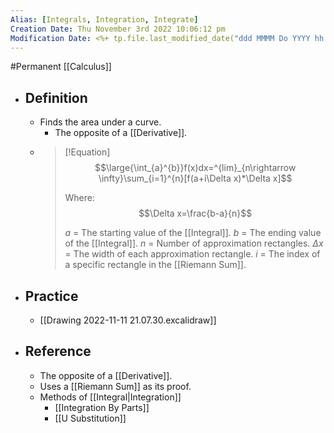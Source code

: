 ```yaml
---
Alias: [Integrals, Integration, Integrate]
Creation Date: Thu November 3rd 2022 10:06:12 pm 
Modification Date: <%+ tp.file.last_modified_date("ddd MMMM Do YYYY hh:mm:ss a") %>
---
```

#Permanent [[Calculus]]

- ## Definition
	- Finds the area under a curve.
		- The opposite of a [[Derivative]].
	- > [!Equation]
	  > $$\large{\int_{a}^{b}}f(x)dx=^{lim}_{n\rightarrow \infty}\sum_{i=1}^{n}[f(a+i\Delta x)*\Delta x]$$
	  > 
	  > Where: $$\Delta x=\frac{b-a}{n}$$
	  > 
	  > $a$ = The starting value of the [[Integral]].
	  > $b$ = The ending value of the [[Integral]].
	  > $n$ = Number of approximation rectangles.
	  > $\Delta x$ = The width of each approximation rectangle.
	  > $i$ = The index of a specific rectangle in the [[Riemann Sum]].
- ## Practice
	- [[Drawing 2022-11-11 21.07.30.excalidraw]]
- ## Reference
	- The opposite of a [[Derivative]].
	- Uses a [[Riemann Sum]] as its proof.
	- Methods of [[Integral|Integration]]
		- [[Integration By Parts]]
		- [[U Substitution]]